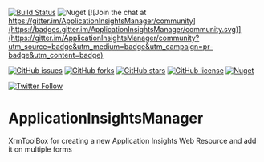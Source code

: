 [![Build Status](https://dev.azure.com/danishnaglekar/GitHub-CI/_apis/build/status/Power-Maverick.ApplicationInsightsManager?branchName=master)](https://dev.azure.com/danishnaglekar/GitHub-CI/_build/latest?definitionId=5&branchName=master) ![Nuget](https://img.shields.io/nuget/v/Maverick.Azure.ApplicationInsightsManager) [![Join the chat at https://gitter.im/ApplicationInsightsManager/community](https://badges.gitter.im/ApplicationInsightsManager/community.svg)](https://gitter.im/ApplicationInsightsManager/community?utm_source=badge&utm_medium=badge&utm_campaign=pr-badge&utm_content=badge)

[![GitHub issues](https://img.shields.io/github/issues/Power-maveRICK/ApplicationInsightsManager)](https://github.com/Power-maveRICK/ApplicationInsightsManager/issues)  [![GitHub forks](https://img.shields.io/github/forks/Power-maveRICK/ApplicationInsightsManager)](https://github.com/Power-maveRICK/ApplicationInsightsManager/network)  [![GitHub stars](https://img.shields.io/github/stars/Power-maveRICK/ApplicationInsightsManager)](https://github.com/Power-maveRICK/ApplicationInsightsManager/stargazers)  [![GitHub license](https://img.shields.io/github/license/Power-maveRICK/ApplicationInsightsManager)](https://github.com/Power-maveRICK/ApplicationInsightsManager/blob/master/LICENSE) [![Nuget](https://img.shields.io/nuget/dt/Maverick.Azure.ApplicationInsightsManager)](https://www.nuget.org/packages/Maverick.Azure.ApplicationInsightsManager)

[![Twitter Follow](https://img.shields.io/twitter/follow/DanzMaverick?style=social)](https://twitter.com/Danzmaverick)

# ApplicationInsightsManager
XrmToolBox for creating a new Application Insights Web Resource and add it on multiple forms
